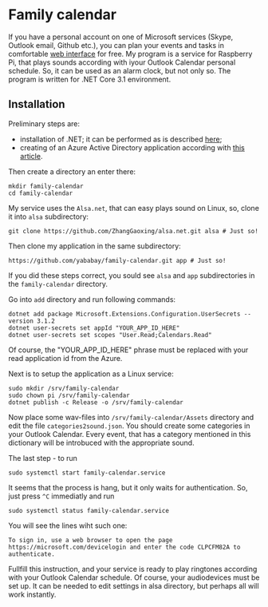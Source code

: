 # Family calendar

If you have a personal account on one of Microsoft services (Skype, Outlook email, Github etc.), you can plan your events and tasks in comfortable [web interface](https://outlook.live.com/calendar/) for free. My program is a service for Raspberry Pi, that plays sounds according with iyour Outlook Calendar personal schedule. So, it can be used as an alarm clock, but not only so. The program is written for .NET Core 3.1 environment.

## Installation

Preliminary steps are:

* installation of .NET; it can be performed as is described [here](https://www.youtube.com/watch?v=WDlZ3f2xHcc);
* creating of an Azure Active Directory application according with [this article](https://docs.microsoft.com/ru-ru/graph/tutorials/dotnet-core). 

Then create a directory an enter there:

```
mkdir family-calendar
cd family-calendar
```

My service uses the `Alsa.net`, that can easy plays sound on Linux, so, clone it into `alsa` subdirectory:

```
git clone https://github.com/ZhangGaoxing/alsa.net.git alsa # Just so!
```

Then clone my application in the same subdirectory:

```
https://github.com/yababay/family-calendar.git app # Just so!
```

If you did these steps correct, you sould see `alsa` and `app` subdirectories in the `family-calendar` directory.

Go into `add` directory and run following commands:

```
dotnet add package Microsoft.Extensions.Configuration.UserSecrets --version 3.1.2
dotnet user-secrets set appId "YOUR_APP_ID_HERE"
dotnet user-secrets set scopes "User.Read;Calendars.Read"
```

Of course, the "YOUR_APP_ID_HERE" phrase must be replaced with your read application id from the Azure.

Next is to setup the application as a Linux service:

```
sudo mkdir /srv/family-calendar
sudo chown pi /srv/family-calendar
dotnet publish -c Release -o /srv/family-calendar
```

Now place some wav-files into `/srv/family-calendar/Assets` directory and edit the file `categories2sound.json`. You should create some categories in your Outlook Calendar. Every event, that has a category mentioned in this dictionary will be introbuced with the appropriate sound.

The last step - to run

```
sudo systemctl start family-calendar.service
```

It seems that the process is hang, but it only waits for authentication. So, just press `^C` immediatly and run

```
sudo systemctl status family-calendar.service
```


You will see the lines wiht such one:

```
To sign in, use a web browser to open the page https://microsoft.com/devicelogin and enter the code CLPCFM82A to authenticate.
```

Fullfill this instruction, and your service is ready to play ringtones according with your Outlook Calendar schedule. Of course, your audiodevices must be set up. It can be needed to edit settings in alsa directory, but perhaps all will work instantly.


